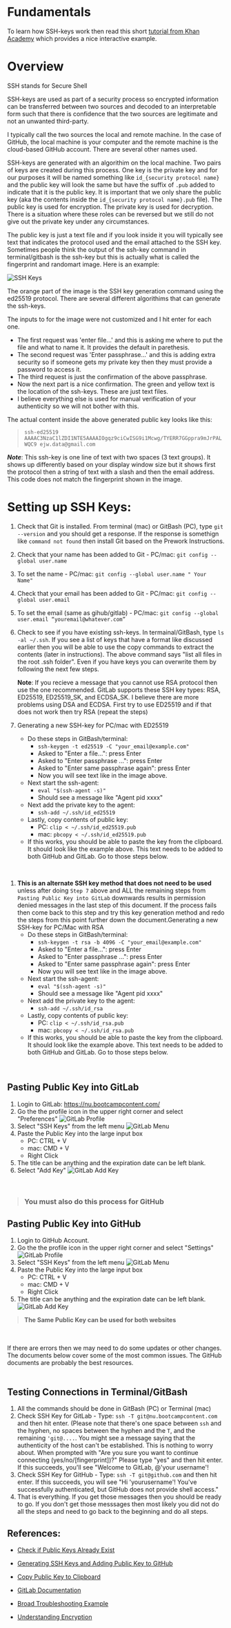 # Fundamentals

To learn how SSH-keys work then read this short [tutorial from Khan Academy](https://www.khanacademy.org/computing/computers-and-internet/xcae6f4a7ff015e7d:online-data-security/xcae6f4a7ff015e7d:data-encryption-techniques/a/public-key-encryption) which provides a nice interactive example.  


# Overview

SSH stands for Secure Shell

SSH-keys are used as part of a security process so encrypted information can be transferred between two sources and decoded to an interpretable form such that there is confidence that the two sources are legitimate and not an unwanted third-party.  

I typically call the two sources the local and remote machine.  In the case of GitHub, the local machine is your computer and the remote machine is the cloud-based GitHub account.  There are several other names used.  

SSH-keys are generated with an algorithim on the local machine.  Two pairs of keys are created during this process.  One key is the private key and for our purposes it will be named something like `id_{security protocol name}` and the public key will look the same but have the suffix of `.pub` added to indicate that it is the public key.  It is important that we only share the public key (aka the contents inside the `id_{security protocol name}.pub` file).  The public key is used for encryption.  The private key is used for decryption.  There is a situation where these roles can be reversed but we still do not give out the private key under any circumstances.      

The public key is just a text file and if you look inside it you will typically see text that indicates the protocol used and the email attached to the SSH key.  Sometimes people think the output of the ssh-key command in terminal/gitbash is the ssh-key but this is actually what is called the fingerprint and randomart image.  Here is an example:
  
![SSH Keys](images/ssh-images/ssh-generation-terminal.jpg)

The orange part of the image is the SSH key generation command using the ed25519 protocol.  There are several different algorithims that can generate the ssh-keys.

The inputs to for the image were not customized and I hit enter for each one.  
* The first request was 'enter file...' and this is asking me where to put the file and what to name it.  It provides the default in parethesis.  
* The second request was 'Enter passphrase...' and this is adding extra security so if someone gets my private key then they must provide a password to access it.
* The third request is just the confirmation of the above passphrase.
* Now the next part is a nice confirmation.  The green and yellow text is the location of the ssh-keys.  These are just text files.
* I believe everything else is used for manual verification of your authenticity so we will not bother with this.

The actual content inside the above generated public key looks like this:  
>```ssh-ed25519 AAAAC3NzaC1lZDI1NTE5AAAAIOgqz9ciCwISG9i1Mcwg/TYERR7GGppra9mJrPALWQC9 ejw.data@gmail.com``` 

**_Note_**:  This ssh-key is one line of text with two spaces (3 text groups).  It shows up differently based on your display window size but it shows first the protocol then a string of text with a slash and then the email address.  This code does not match the fingerprint shown in the image.

# Setting up SSH Keys:

1.  Check that Git is installed.  From terminal (mac) or GitBash (PC), type `git --version` and you should get a response.  If the response is somethign like `command not found` then install Git based on the Prework Instructions.
1.  Check that your name has been added to Git - PC/mac:  `git config --global user.name` 
1.  To set the name - PC/mac:  `git config --global user.name " Your Name"`
1. Check that your email has been added to Git - PC/mac:  `git config --global user.email`
1. To set the email (same as gihub/gitlab) - PC/mac:  `git config --global user.email “youremail@whatever.com”`
1.  Check to see if you have existing ssh-keys.  In termainal/GitBash, type `ls -al ~/.ssh`.  If you see a list of keys that have a format like discussed earlier then you will be able to use the copy commands to extract the contents (later in instructions).  The above command says "list all files in the root .ssh folder".  Even if you have keys you can overwrite them by following the next few steps.  

    **Note**:  If you recieve a message that you cannot use RSA protocol then use the one recommended.  GitLab supports these SSH key types:  RSA, ED25519, ED25519_SK, and ECDSA_SK.  I believe there are more problems using DSA and ECDSA.  First try to use ED25519 and if that does not work then try RSA (repeat the steps) 

1.  Generating a new SSH-key for PC/mac with ED25519
    * Do these steps in GitBash/terminal:
      *  `ssh-keygen -t ed25519 -C "your_email@example.com"`
      *  Asked to "Enter a file...":  press Enter
      *  Asked to "Enter passphrase ...":  press Enter
      *  Asked to "Enter same passphrase again":  press Enter
      *  Now you will see text like in the image above. 
    * Next start the ssh-agent:  
      * `eval "$(ssh-agent -s)"`
      * Should see a message like "Agent pid xxxx"
    * Next add the private key to the agent:
      * `ssh-add ~/.ssh/id_ed25519`      
    * Lastly, copy contents of public key:
      * PC: `clip < ~/.ssh/id_ed25519.pub`
      * mac:  `pbcopy < ~/.ssh/id_ed25519.pub`
    * If this works, you should be able to paste the key from the clipboard.  It should look like the example above.  This text needs to be added to both GitHub and GitLab.  Go to those steps below.  
<br>

1.  **This is an alternate SSH key method that does not need to be used** unless after doing `Step 7` above and ALL the remaining steps from `Pasting Public Key into GitLab` downwards results in permission denied messages in the last step of this document.  If the process fails then come back to this step and try this key generation method and redo the steps from this point further down the document.Generating a new SSH-key for PC/Mac with RSA
    * Do these steps in GitBash/terminal:
      *  `ssh-keygen -t rsa -b 4096 -C "your_email@example.com"`
      *  Asked to "Enter a file...":  press Enter
      *  Asked to "Enter passphrase ...":  press Enter
      *  Asked to "Enter same passphrase again":  press Enter
      *  Now you will see text like in the image above.  
    * Next start the ssh-agent:  
      * `eval "$(ssh-agent -s)"`
      * Should see a message like "Agent pid xxxx"
    * Next add the private key to the agent:
      * `ssh-add ~/.ssh/id_rsa`
    * Lastly, copy contents of public key:
      * PC: `clip < ~/.ssh/id_rsa.pub`
      * mac:  `pbcopy < ~/.ssh/id_rsa.pub`
    * If this works, you should be able to paste the key from the clipboard.  It should look like the example above.  This text needs to be added to both GitHub and GitLab.  Go to those steps below.
    
<br>  

## Pasting Public Key into GitLab
1.  Login to GitLab:  https://nu.bootcampcontent.com/ 
1.  Go the the profile icon in the upper right corner and select "Preferences"
![GitLab Profile](images/ssh-images/git-lab-profile.jpg)  
1.  Select "SSH Keys" from the left menu
![GitLab Menu](images/ssh-images/git-lab-ssh-key-menu.jpg)
1.  Paste the Public Key into the large input box
    * PC:  CTRL + V
    * mac:  CMD + V
    * Right Click
1.  The title can be anything and the expiration date can be left blank.
1.  Select "Add Key"
![GitLab Add Key](images/ssh-images/git-lab-ssh-key-add.jpg)  

<br>

>### You must also do this process for GitHub
## Pasting Public Key into GitHub

1.  Login to GitHub Account. 
1.  Go the the profile icon in the upper right corner and select "Settings"
![GitLab Profile](images/ssh-images/git-hub-profile.jpg)  
1.  Select "SSH Keys" from the left menu
![GitLab Menu](images/ssh-images/git-hub-ssh-key-menu.jpg)
1.  Paste the Public Key into the large input box
    * PC:  CTRL + V
    * mac:  CMD + V
    * Right Click
1.  The title can be anything and the expiration date can be left blank.
![GitLab Add Key](images/ssh-images/git-hub-ssh-key-add.jpg)


>**The Same Public Key can be used for both websites**

<br>
<br>
If there are errors then we may need to do some updates or other changes.  The documents below cover some of the most common issues.  The GitHub documents are probably the best resources.  

<br>
<br>

## Testing Connections in Terminal/GitBash
1.  All the commands should be done in GitBash (PC) or Terminal (mac)
1.  Check SSH Key for GitLab - Type: `ssh -T git@nu.bootcampcontent.com` and then hit enter. (Please note that there's one space between `ssh` and the hyphen, no spaces between the hyphen and the `T`, and the remaining `'git@....`. You might see a message saying that the authenticity of the host can't be established. This is nothing to worry about. When prompted with "Are you sure you want to continue connecting (yes/no/[fingerprint])?" Please type "yes" and then hit enter. If this succeeds, you'll see "Welcome to GitLab, @'your username'! 
1.  Check SSH Key for GitHub - Type: `ssh -T git@github.com` and then hit enter. If this succeeds, you will see "Hi 'yourusername'! You've successfully authenticated, but GitHub does not provide shell access."
1.  That is everything.  If you get those messages then you should be ready to go.  If you don't get those messsages then most likely you did not do all the steps and need to go back to the beginning and do all steps.  

## References:

* [Check if Public Keys Already Exist](https://docs.github.com/en/authentication/connecting-to-github-with-ssh/checking-for-existing-ssh-keys)  

* [Generating SSH Keys and Adding Public Key to GitHub](https://docs.github.com/en/authentication/connecting-to-github-with-ssh/generating-a-new-ssh-key-and-adding-it-to-the-ssh-agent)  

* [Copy Public Key to Clipboard](https://docs.github.com/en/authentication/connecting-to-github-with-ssh/adding-a-new-ssh-key-to-your-github-account)

* [GitLab Documentation](https://docs.gitlab.com/ee/ssh/)

* [Broad Troubleshooting Example](https://stackoverflow.com/questions/40427498/getting-permission-denied-public-key-on-gitlab?rq=1)  

* [Understanding Encryption](https://ssd.eff.org/module/deep-dive-end-end-encryption-how-do-public-key-encryption-systems-work)


